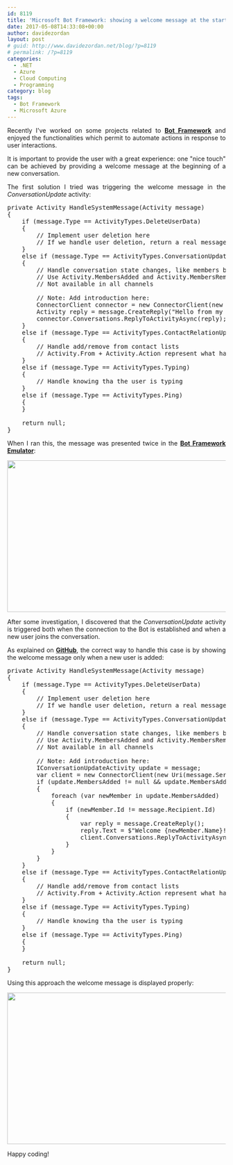 ```yaml
---
id: 8119
title: 'Microsoft Bot Framework: showing a welcome message at the start of a new conversation'
date: 2017-05-08T14:33:08+00:00
author: davidezordan
layout: post
# guid: http://www.davidezordan.net/blog/?p=8119
# permalink: /?p=8119
categories:
  - .NET
  - Azure
  - Cloud Computing
  - Programming
category: blog
tags:
  - Bot Framework
  - Microsoft Azure
---
```

<p style="text-align: justify;">Recently I've worked on some projects related to <a href="https://docs.microsoft.com/en-us/Bot-Framework/index" target="_blank" rel="noopener noreferrer"><strong>Bot Framework</strong></a> and enjoyed the functionalities which permit to automate actions in response to user interactions.</p>
<p style="text-align: justify;">It is important to provide the user with a great experience: one "nice touch" can be achieved by providing a welcome message at the beginning of a new conversation.</p>
<p style="text-align: justify;">The first solution I tried was triggering the welcome message in the <em>ConversationUpdate</em> activity:</p>

<pre title="Simple welcome message" class="lang:default decode:true">private Activity HandleSystemMessage(Activity message)
{
    if (message.Type == ActivityTypes.DeleteUserData)
    {
        // Implement user deletion here
        // If we handle user deletion, return a real message
    }
    else if (message.Type == ActivityTypes.ConversationUpdate)
    {
        // Handle conversation state changes, like members being added and removed
        // Use Activity.MembersAdded and Activity.MembersRemoved and Activity.Action for info
        // Not available in all channels

        // Note: Add introduction here:
        ConnectorClient connector = new ConnectorClient(new Uri(message.ServiceUrl));
        Activity reply = message.CreateReply("Hello from my simple Bot!");
        connector.Conversations.ReplyToActivityAsync(reply);
    }
    else if (message.Type == ActivityTypes.ContactRelationUpdate)
    {
        // Handle add/remove from contact lists
        // Activity.From + Activity.Action represent what happened
    }
    else if (message.Type == ActivityTypes.Typing)
    {
        // Handle knowing tha the user is typing
    }
    else if (message.Type == ActivityTypes.Ping)
    {
    }

    return null;
}</pre>
<p style="text-align: justify;">When I ran this, the message was presented twice in the <strong><a href="https://docs.microsoft.com/en-us/bot-framework/debug-bots-emulator" target="_blank" rel="noopener noreferrer">Bot Framework Emulator</a></strong>:</p>
<img class="alignleft wp-image-8122 size-large" src="http://www.davidezordan.net/blog/wp-content/uploads/2017/05/Welcome-Twice-1024x541.png" alt="" width="660" height="349" />
<p style="text-align: justify;">After some investigation, I discovered that the <em>ConversationUpdate</em> activity is triggered both when the connection to the Bot is established and when a new user joins the conversation.</p>
<p style="text-align: justify;">As explained on <strong><a href="https://github.com/Microsoft/BotFramework-Emulator/issues/99" target="_blank" rel="noopener noreferrer">GitHub</a></strong>, the correct way to handle this case is by showing the welcome message only when a new user is added:</p>

<pre title="Showing welcome message when user is added" class="lang:default decode:true">private Activity HandleSystemMessage(Activity message)
{
    if (message.Type == ActivityTypes.DeleteUserData)
    {
        // Implement user deletion here
        // If we handle user deletion, return a real message
    }
    else if (message.Type == ActivityTypes.ConversationUpdate)
    {
        // Handle conversation state changes, like members being added and removed
        // Use Activity.MembersAdded and Activity.MembersRemoved and Activity.Action for info
        // Not available in all channels

        // Note: Add introduction here:
        IConversationUpdateActivity update = message;
        var client = new ConnectorClient(new Uri(message.ServiceUrl), new MicrosoftAppCredentials());
        if (update.MembersAdded != null &amp;&amp; update.MembersAdded.Any())
        {
            foreach (var newMember in update.MembersAdded)
            {
                if (newMember.Id != message.Recipient.Id)
                {
                    var reply = message.CreateReply();
                    reply.Text = $"Welcome {newMember.Name}!";
                    client.Conversations.ReplyToActivityAsync(reply);
                }
            }
        }
    }
    else if (message.Type == ActivityTypes.ContactRelationUpdate)
    {
        // Handle add/remove from contact lists
        // Activity.From + Activity.Action represent what happened
    }
    else if (message.Type == ActivityTypes.Typing)
    {
        // Handle knowing tha the user is typing
    }
    else if (message.Type == ActivityTypes.Ping)
    {
    }

    return null;
}</pre>
<p style="text-align: justify;">Using this approach the welcome message is displayed properly:</p>
<img class="size-large wp-image-8123 alignleft" src="http://www.davidezordan.net/blog/wp-content/uploads/2017/05/Welcome-Message-1024x541.png" alt="" width="660" height="349" />
<p style="text-align: justify;">Happy coding!</p>